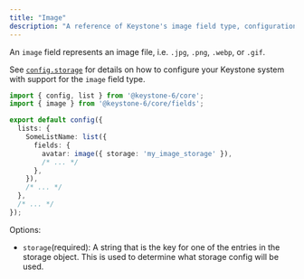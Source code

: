 ```yaml
---
title: "Image"
description: "A reference of Keystone's image field type, configuration and options."
---
```


An `image` field represents an image file, i.e. `.jpg`, `.png`, `.webp`, or `.gif`.

See [`config.storage`](../config/config#storage-images-and-files) for details on how to configure your Keystone system with support for the `image` field type.

```typescript
import { config, list } from '@keystone-6/core';
import { image } from '@keystone-6/core/fields';

export default config({
  lists: {
    SomeListName: list({
      fields: {
        avatar: image({ storage: 'my_image_storage' }),
        /* ... */
      },
    }),
    /* ... */
  },
  /* ... */
});
```

Options:

- `storage`(required): A string that is the key for one of the entries in the storage object. This
  is used to determine what storage config will be used.
